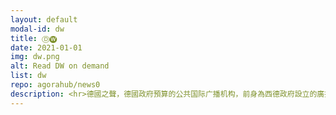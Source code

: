 ```yaml
---
layout: default
modal-id: dw
title: Ⓓ🅦
date: 2021-01-01
img: dw.png
alt: Read DW on demand
list: dw
repo: agorahub/news0
description: <hr>德國之聲，德國政府預算的公共国际广播机构，前身為西德政府設立的廣播公司。德国广播电视联合会(ARD)及欧洲广播联盟(EBU)成员。
---
```

